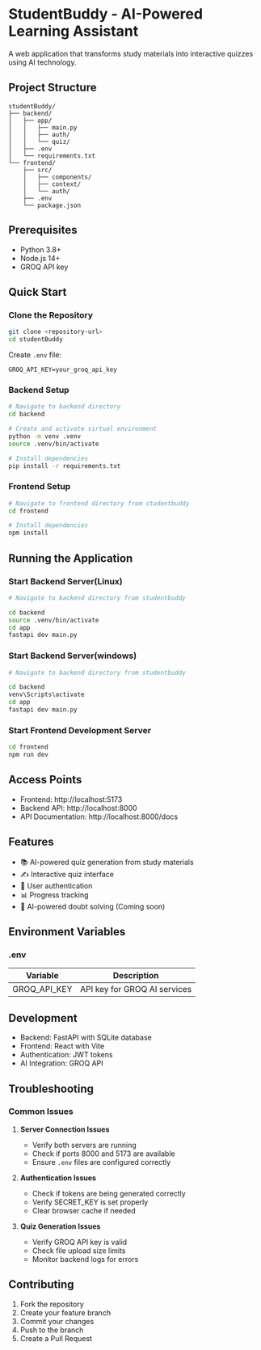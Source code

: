 # StudentBuddy - AI-Powered Learning Assistant

A web application that transforms study materials into interactive quizzes using AI technology.

## Project Structure
```
studentBuddy/
├── backend/
│   ├── app/
│   │   ├── main.py
│   │   ├── auth/
│   │   └── quiz/
│   ├── .env
│   └── requirements.txt
└── frontend/
    ├── src/
    │   ├── components/
    │   ├── context/
    │   └── auth/
    ├── .env
    └── package.json
```

## Prerequisites
- Python 3.8+
- Node.js 14+
- GROQ API key

## Quick Start

### Clone the Repository
```bash
git clone <repository-url>
cd studentBuddy
```


Create `.env` file:
```properties
GROQ_API_KEY=your_groq_api_key
```

### Backend Setup
```bash
# Navigate to backend directory
cd backend

# Create and activate virtual environment
python -m venv .venv
source .venv/bin/activate

# Install dependencies
pip install -r requirements.txt
```


### Frontend Setup
```bash
# Navigate to frontend directory from studentbuddy
cd frontend

# Install dependencies
npm install

```
## Running the Application

### Start Backend Server(Linux)
```bash
# Navigate to backend directory from studentbuddy

cd backend
source .venv/bin/activate
cd app
fastapi dev main.py
```

### Start Backend Server(windows)
```bash
# Navigate to backend directory from studentbuddy

cd backend
venv\Scripts\activate
cd app
fastapi dev main.py
```

### Start Frontend Development Server
```bash
cd frontend
npm run dev
```

## Access Points
- Frontend: http://localhost:5173
- Backend API: http://localhost:8000
- API Documentation: http://localhost:8000/docs

## Features
- 📚 AI-powered quiz generation from study materials
- ✍️ Interactive quiz interface
- 🔐 User authentication
- 📊 Progress tracking
- 🤖 AI-powered doubt solving (Coming soon)

## Environment Variables

### .env
| Variable | Description |
|----------|------------|
| GROQ_API_KEY | API key for GROQ AI services |


## Development
- Backend: FastAPI with SQLite database
- Frontend: React with Vite
- Authentication: JWT tokens
- AI Integration: GROQ API

## Troubleshooting

### Common Issues
1. **Server Connection Issues**
   - Verify both servers are running
   - Check if ports 8000 and 5173 are available
   - Ensure `.env` files are configured correctly

2. **Authentication Issues**
   - Check if tokens are being generated correctly
   - Verify SECRET_KEY is set properly
   - Clear browser cache if needed

3. **Quiz Generation Issues**
   - Verify GROQ API key is valid
   - Check file upload size limits
   - Monitor backend logs for errors

## Contributing
1. Fork the repository
2. Create your feature branch
3. Commit your changes
4. Push to the branch
5. Create a Pull Request

